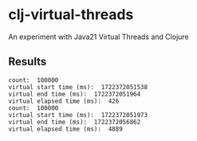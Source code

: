 # clj-virtual-threads
An experiment with Java21 Virtual Threads and Clojure

## Results

```
count:  100000
virtual start time (ms):  1722372051538
virtual end time (ms):  1722372051964
virtual elapsed time (ms):  426
count:  100000
virtual start time (ms):  1722372051973
virtual end time (ms):  1722372056862
virtual elapsed time (ms):  4889
```
